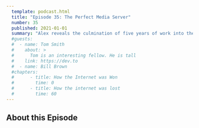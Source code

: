 ```yaml
---
  template: podcast.html
  title: "Episode 35: The Perfect Media Server"
  number: 35
  published: 2021-01-01
  summary: "Alex reveals the culmination of five years of work into the Perfect Media Server. And we respond to a ton of feedback."
  #guests:
  #  - name: Tom Smith
  #    about: >
  #      Tom is an interesting fellow. He is tall
  #    link: https://dev.to
  #  - name: Bill Brown
  #chapters:
  #      - title: How the Internet was Won
  #        time: 0
  #      - title: How the internet was lost
  #        time: 60
---
```

## About this Episode
